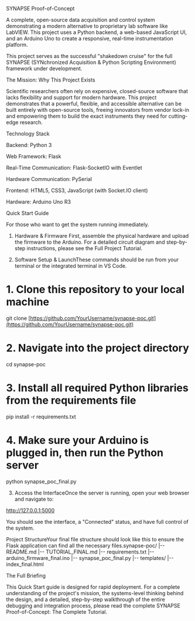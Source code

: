 SYNAPSE Proof-of-Concept

A complete, open-source data acquisition and control system demonstrating a modern alternative to proprietary lab software like LabVIEW. This project uses a Python backend, a web-based JavaScript UI, and an Arduino Uno to create a responsive, real-time instrumentation platform.

This project serves as the successful "shakedown cruise" for the full SYNAPSE (SYNchronized Acquisition & Python Scripting Environment) framework under development.

The Mission: Why This Project Exists

Scientific researchers often rely on expensive, closed-source software that lacks flexibility and support for modern hardware. This project demonstrates that a powerful, flexible, and accessible alternative can be built entirely with open-source tools, freeing innovators from vendor lock-in and empowering them to build the exact instruments they need for cutting-edge research.

Technology Stack

Backend: Python 3

Web Framework: Flask

Real-Time Communication: Flask-SocketIO with Eventlet

Hardware Communication: PySerial

Frontend: HTML5, CSS3, JavaScript (with Socket.IO client)

Hardware: Arduino Uno R3

Quick Start Guide

For those who want to get the system running immediately.

1. Hardware & Firmware 
First, assemble the physical hardware and upload the firmware to the Arduino. For a detailed circuit diagram and step-by-step instructions, please see the Full Project Tutorial.

2. Software Setup & LaunchThese commands should be run from your terminal or the integrated terminal in VS Code.

# 1. Clone this repository to your local machine
git clone [https://github.com/YourUsername/synapse-poc.git](https://github.com/YourUsername/synapse-poc.git)

# 2. Navigate into the project directory
cd synapse-poc

# 3. Install all required Python libraries from the requirements file
pip install -r requirements.txt

# 4. Make sure your Arduino is plugged in, then run the Python server
python synapse_poc_final.py

3. Access the InterfaceOnce the server is running, open your web browser and navigate to:

http://127.0.0.1:5000

You should see the interface, a "Connected" status, and have full control of the system.

Project StructureYour final file structure should look like this to ensure the Flask application can find all the necessary files.synapse-poc/
|-- README.md
|-- TUTORIAL_FINAL.md
|-- requirements.txt
|-- arduino_firmware_final.ino
|-- synapse_poc_final.py
|-- templates/
    |-- index_final.html
   
The Full Briefing

This Quick Start guide is designed for rapid deployment. For a complete understanding of the project's mission, the systems-level thinking behind the design, and a detailed, step-by-step walkthrough of the entire debugging and integration process, please read the complete SYNAPSE Proof-of-Concept: The Complete Tutorial.
